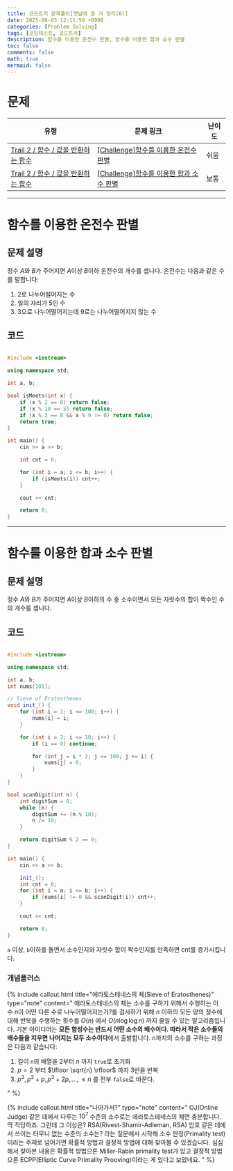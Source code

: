 ```yaml
---
title: 코드트리 문제풀이[옛날에 푼 거 정리(6)]
date: 2025-08-03 12:11:50 +0900
categories: [Problem Solving]
tags: [코딩테스트, 코드트리]
description: 함수를 이용한 온전수 판별, 함수를 이용한 합과 소수 판별
toc: false
comments: false
math: true
mermaid: false
---
```


# 문제

| 유형 | 문제 링크 | 난이도 |
| --- | --- | --- |
| [Trail 2 / 함수 / 값을 반환하는 함수](https://www.codetree.ai/trail-info/novice-mid/) | [[Challenge]함수를 이용한 온전수 판별](https://www.codetree.ai/trails/complete/curated-cards/challenge-determining-the-whole-number-using-a-function/) | 쉬움 |
| [Trail 2 / 함수 / 값을 반환하는 함수](https://www.codetree.ai/trail-info/novice-mid/) | [[Challenge]함수를 이용한 합과 소수 판별](https://www.codetree.ai/trails/complete/curated-cards/challenge-use-functions-to-determine-sums-and-decimals/) | 보통 |

---------------------------------------

# 함수를 이용한 온전수 판별

## 문제 설명

정수 $A$와 $B$가 주어지면 $A$이상 $B$이하 온전수의 개수를 셉니다. 온전수는 다음과 같은 수를 말합니다:

1. 2로 나누어떨어지는 수
2. 일의 자리가 5인 수
3. 3으로 나누어떨어지는데 9로는 나누어떨어지지 않는 수

## 코드

```cpp

#include <iostream>

using namespace std;

int a, b;

bool isMeets(int x) {
    if (x % 2 == 0) return false;
    if (x % 10 == 5) return false;
    if (x % 3 == 0 && x % 9 != 0) return false;
    return true;
}

int main() {
    cin >> a >> b;

    int cnt = 0;

    for (int i = a; i <= b; i++) {
        if (isMeets(i)) cnt++;
    }

    cout << cnt;

    return 0;
}

```

---------------------------------------

# 함수를 이용한 합과 소수 판별

## 문제 설명

정수 $A$와 $B$가 주어지면 $A$이상 $B$이하의 수 중 소수이면서 모든 자릿수의 합이 짝수인 수의 개수를 셉니다.

## 코드

```cpp

#include <iostream>

using namespace std;

int a, b;
int nums[101];

// Sieve of Eratosthenes
void init_() {
    for (int i = 1; i <= 100; i++) {
        nums[i] = i;
    }

    for (int i = 2; i <= 10; i++) {
        if (i == 0) continue;

        for (int j = i * 2; j <= 100; j += i) {
            nums[j] = 0;
        }
    }
}

bool scanDigit(int n) {
    int digitSum = 0;
    while (n) {
        digitSum += (n % 10);
        n /= 10;
    }

    return digitSum % 2 == 0;
}

int main() {
    cin >> a >> b;

    init_();
    int cnt = 0;
    for (int i = a; i <= b; i++) {
        if (nums[i] != 0 && scanDigit(i)) cnt++;
    }

    cout << cnt;

    return 0;
}

```

`a` 이상, `b`이하를 돌면서 소수인지와 자릿수 합이 짝수인지를 만족하면 cnt를 증가시킵니다.

### 개념플러스

{% include callout.html title="에라토스테네스의 체(Sieve of Eratosthenes)" type="note" content="
에라토스테네스의 체는 소수를 구하기 위해서 수행하는 이 수 $n$이 어떤 다른 수로 나누어떨어지는가?를 검사하기 위해 $n$ 이하의 모든 양의 정수에 대해 반복을 수행하는 횟수를 $O(n)$ 에서 $O(n \log \log n)$ 까지 줄일 수 있는 알고리즘입니다. 기본 아이디어는 **모든 합성수는 반드시 어떤 소수의 배수이다. 따라서 작은 소수들의 배수들을 지우면 나머지는 모두 소수이다**에서 출발합니다. $n$까지의 소수를 구하는 과정은 다음과 같습니다:

1. 길이 `n`의 배열을 2부터 $n$ 까지 `true`로 초기화
2. $p = 2$ 부터 $\lfloor \sqrt{n} \rfloor$ 까지 3번을 반복
3. $p^2, p^2 + p, p^2 + 2p, ..., \le n$ 를 전부 `false`로 바꾼다.

" %}

{% include callout.html title="나아가서?" type="note" content="
OJ(Online Judge) 같은 데에서 다루는 $10^7$ 수준의 소수로는 에라토스테네스의 체면 충분합니다. 딱 적당하죠. 그런데 그 이상은? RSA(Rivest-Shamir-Adleman, RSA) 암호 같은 데에서 쓰이는 터무니 없는 수준의 소수는? 라는 질문에서 시작해 소수 판정(Primality test)이라는 주제로 넘어가면 확률적 방법과 결정적 방법에 대해 찾아볼 수 있겠습니다. 심심해서 찾아본 내용은 확률적 방법으론 Miller-Rabin primality test가 있고 결정적 방법으론 ECPP(Elliptic Curve Primality Prooving)이라는 게 있다고 보았네요.
" %}

